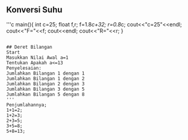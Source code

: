 ##  Konversi Suhu
'''c
main(){
  int c=25;
  float f,r;
  f=1.8*c+32;
  r=0.8*c;
  cout<<"c=25"<<endl;
  cout<<"F="<<f;
  cout<<endl;
  cout<<"R="<<r;
}
```

## Deret Bilangan
Start
Masukkan Nilai Awal a=1
Tentukan Apakah a<=13
Penyelesaian:
Jumlahkan Bilangan 1 dengan 1
Jumlahkan Bilangan 1 dengan 2
Jumlahkan Bilangan 2 dengan 3
Jumlahkan Bilangan 3 dengan 5
Jumlahkan Bilangan 5 dengan 8
'''
Penjumlahannya;
1+1=2;
1+2=3;
2+3=5;
3+5=8;
5+8=13;

